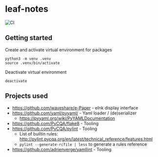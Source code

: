 # leaf-notes

![CI](https://github.com/rasmuslp/leaf-notes/workflows/CI/badge.svg)

## Getting started
Create and activate virtual environment for packages
```
python3 -m venv .venv
source .venv/bin/activate
```

Deactivate virtual environment
```
deactivate
```

## Projects used
* https://github.com/waveshare/e-Paper - eInk display interface
* https://github.com/yaml/pyyaml/ - Yaml loader / (de)serializer
    * https://pyyaml.org/wiki/PyYAMLDocumentation
* https://github.com/PyCQA/flake8 - Tooling
* https://github.com/PyCQA/pylint - Tooling
    * List of builtin rules: http://pylint.pycqa.org/en/latest/technical_reference/features.html
    * `pylint --generate-rcfile | less` to generate a rules reference
* https://github.com/adrienverge/yamllint - Tooling

